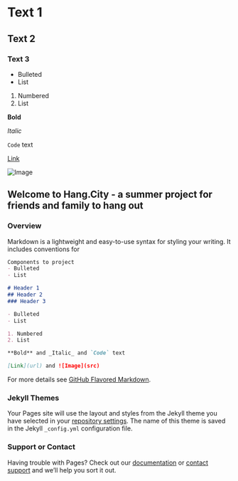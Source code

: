 # Text 1

## Text 2

### Text 3

- Bulleted
- List

1. Numbered
2. List

**Bold**

_Italic_ 

`Code` text

[Link](https://hang.city)

![Image](https://hang.city/image.png)

## Welcome to Hang.City - a summer project for friends and family to hang out

<!-- You can use the [editor on GitHub](https://github.com/superbluenova/hang-city-web/edit/main/README.md) to maintain and preview the content for your website in Markdown files. -->

<!-- Whenever you commit to this repository, GitHub Pages will run [Jekyll](https://jekyllrb.com/) to rebuild the pages in your site, from the content in your Markdown files.
 -->

### Overview

Markdown is a lightweight and easy-to-use syntax for styling your writing. It includes conventions for

```markdown
Components to project
- Bulleted
- List

# Header 1
## Header 2
### Header 3

- Bulleted
- List

1. Numbered
2. List

**Bold** and _Italic_ and `Code` text

[Link](url) and ![Image](src)
```

For more details see [GitHub Flavored Markdown](https://guides.github.com/features/mastering-markdown/).

### Jekyll Themes

Your Pages site will use the layout and styles from the Jekyll theme you have selected in your [repository settings](https://github.com/superbluenova/hang-city-web/settings/pages). The name of this theme is saved in the Jekyll `_config.yml` configuration file.

### Support or Contact

Having trouble with Pages? Check out our [documentation](https://docs.github.com/categories/github-pages-basics/) or [contact support](https://support.github.com/contact) and we’ll help you sort it out.
